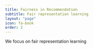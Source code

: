 ```yaml
---
title: Fairness in Recommendation
subtitle: Fair representation learning
layout: "page"
icon: fa-book
order: 2
---
```


We focus on fair representation learning
 
 